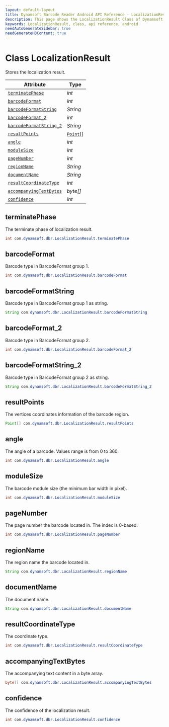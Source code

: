 ```yaml
---
layout: default-layout
title: Dynamsoft Barcode Reader Android API Reference - LocalizationResult Class
description: This page shows the LocalizationResult Class of Dynamsoft Barcode Reader for Android SDK.
keywords: LocalizationResult, class, api reference, android
needAutoGenerateSidebar: true
needGenerateH3Content: true
---
```



# Class LocalizationResult

Stores the localization result.

| Attribute | Type |
|---------- | ---- |
| [`terminatePhase`](#terminatephase) | *int* |
| [`barcodeFormat`](#barcodeformat) | *int* |
| [`barcodeFormatString`](#barcodeformatstring) | *String* |
| [`barcodeFormat_2`](#barcodeformat_2 ) | *int* |
| [`barcodeFormatString_2`](#barcodeformatstring_2) | *String* |
| [`resultPoints`](#resultpoints) | [`Point`](Point.md)\[\] |
| [`angle`](#angle) | *int* |
| [`moduleSize`](#modulesize) | *int* |
| [`pageNumber`](#pagenumber) | *int* |
| [`regionName`](#regionname) | *String* |
| [`documentName`](#documentname)| *String* |
| [`resultCoordinateType`](#resultcoordinatetype) | *int* |
| [`accompanyingTextBytes`](#accompanyingtextbytes) | *byte\[\]* |
| [`confidence`](#confidence) | *int* |

## terminatePhase

The terminate phase of localization result.

```java
int com.dynamsoft.dbr.LocalizationResult.terminatePhase
```

## barcodeFormat

Barcode type in BarcodeFormat group 1.

```java
int com.dynamsoft.dbr.LocalizationResult.barcodeFormat
```

## barcodeFormatString

Barcode type in BarcodeFormat group 1 as string.

```java
String com.dynamsoft.dbr.LocalizationResult.barcodeFormatString
```

## barcodeFormat_2

Barcode type in BarcodeFormat group 2.

```java
int com.dynamsoft.dbr.LocalizationResult.barcodeFormat_2
```

## barcodeFormatString_2

Barcode type in BarcodeFormat group 2 as string.

```java
String com.dynamsoft.dbr.LocalizationResult.barcodeFormatString_2
```

## resultPoints

The vertices coordinates information of the barcode region.

```java
Point[] com.dynamsoft.dbr.LocalizationResult.resultPoints
```

## angle

The angle of a barcode. Values range is from 0 to 360.

```java
int com.dynamsoft.dbr.LocalizationResult.angle
```

## moduleSize

The barcode module size (the minimum bar width in pixel).

```java
int com.dynamsoft.dbr.LocalizationResult.moduleSize
```

## pageNumber

The page number the barcode located in. The index is 0-based.

```java
int com.dynamsoft.dbr.LocalizationResult.pageNumber
```

## regionName

The region name the barcode located in.

```java
String com.dynamsoft.dbr.LocalizationResult.regionName
```

## documentName

The document name.

```java
String com.dynamsoft.dbr.LocalizationResult.documentName
```

## resultCoordinateType

The coordinate type.

```java
int com.dynamsoft.dbr.LocalizationResult.resultCoordinateType
```

## accompanyingTextBytes

The accompanying text content in a byte array.

```java
byte[] com.dynamsoft.dbr.LocalizationResult.accompanyingTextBytes
```

## confidence

The confidence of the localization result.

```java
int com.dynamsoft.dbr.LocalizationResult.confidence
```
